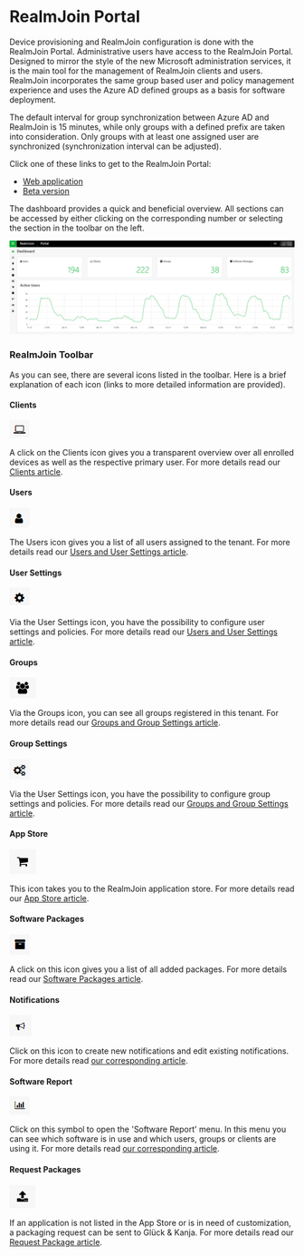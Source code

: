 # RealmJoin Portal

Device provisioning and RealmJoin configuration is done with the RealmJoin Portal. Administrative users have access to the RealmJoin Portal. Designed to mirror the style of the new Microsoft administration services, it is the main tool for the management of RealmJoin clients and users. RealmJoin incorporates the same group based user and policy management experience and uses the Azure AD defined groups as a basis for software deployment.

The default interval for group synchronization between Azure AD and RealmJoin is 15 minutes, while only groups with a defined prefix are taken into consideration. Only groups with at least one assigned user are synchronized (synchronization interval can be adjusted).

Click one of these links to get to the RealmJoin Portal:

* [Web application](https://realmjoin-web.azurewebsites.net)
* [Beta version](https://realmjoin-web-staging.azurewebsites.net)

The dashboard provides a quick and beneficial overview. All sections can be accessed by either clicking on the corresponding number or selecting the section in the toolbar on the left.

![](<../.gitbook/assets/realmjoin-portal-overview (1).PNG>)

### RealmJoin Toolbar

As you can see, there are several icons listed in the toolbar. Here is a brief explanation of each icon (links to more detailed information are provided).

#### Clients

![](<../.gitbook/assets/rj-ac-clientsicon (1) (1).png>)

A click on the Clients icon gives you a transparent overview over all enrolled devices as well as the respective primary user. For more details read our [Clients article](clients.md).

#### Users

![](<../media/rj-ac-usersicon (1).png>)

The Users icon gives you a list of all users assigned to the tenant. For more details read our [Users and User Settings article](users-and-user-settings.md).

#### User Settings

![](<../.gitbook/assets/rj-ac-usersettingsicon (1) (1).png>)

Via the User Settings icon, you have the possibility to configure user settings and policies. For more details read our [Users and User Settings article](users-and-user-settings.md).

#### Groups

![](<../.gitbook/assets/rj-ac-groupsicon (1).png>)

Via the Groups icon, you can see all groups registered in this tenant. For more details read our [Groups and Group Settings article](groups-and-group-settings.md).

#### Group Settings

![](<../.gitbook/assets/rj-ac-groupsettingsicon (1) (1).png>)

Via the User Settings icon, you have the possibility to configure group settings and policies. For more details read our [Groups and Group Settings article](groups-and-group-settings.md).

#### App Store

![](<../.gitbook/assets/rj-ac-storeicon (1).png>)

This icon takes you to the RealmJoin application store. For more details read our [App Store article](app-store.md).

#### Software Packages

![](<../.gitbook/assets/rj-ac-packagesicon (1) (1).png>)

A click on this icon gives you a list of all added packages. For more details read our [Software Packages article](software-packages.md).

#### Notifications

![](<../.gitbook/assets/rj-notification-icon (1).png>)

Click on this icon to create new notifications and edit existing notifications. For more details read [our corresponding article](../core-features/notifications.md).

#### Software Report

![](<../.gitbook/assets/rj-software-report-icon (1).png>)

Click on this symbol to open the 'Software Report' menu. In this menu you can see which software is in use and which users, groups or clients are using it. For more details read [our corresponding article](../core-features/software-report.md).

#### Request Packages

![](<../.gitbook/assets/rj-ac-uploadicon (1).png>)

If an application is not listed in the App Store or is in need of customization, a packaging request can be sent to Glück & Kanja. For more details read our [Request Package article](request-package.md).

###
